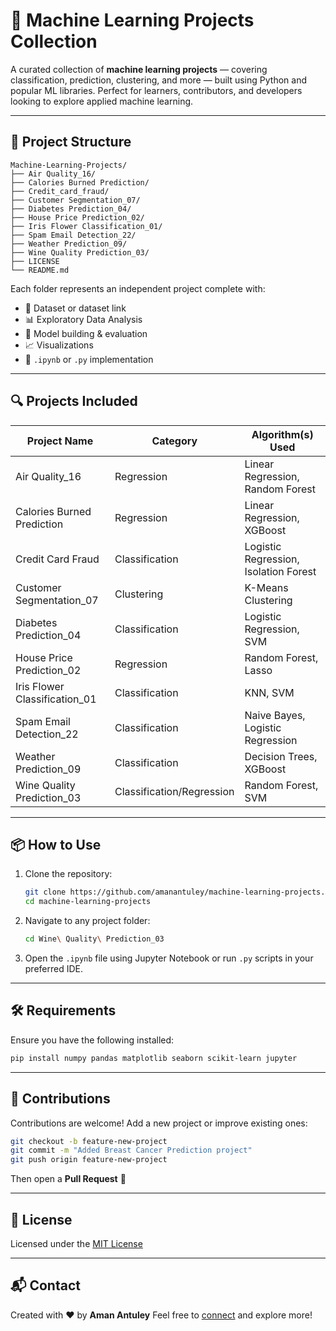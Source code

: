 
# 🤖 Machine Learning Projects Collection

A curated collection of **machine learning projects** — covering classification, prediction, clustering, and more — built using Python and popular ML libraries. Perfect for learners, contributors, and developers looking to explore applied machine learning.

---

## 📁 Project Structure

```
Machine-Learning-Projects/
├── Air Quality_16/
├── Calories Burned Prediction/
├── Credit_card_fraud/
├── Customer Segmentation_07/
├── Diabetes Prediction_04/
├── House Price Prediction_02/
├── Iris Flower Classification_01/
├── Spam Email Detection_22/
├── Weather Prediction_09/
├── Wine Quality Prediction_03/
├── LICENSE
└── README.md
```

Each folder represents an independent project complete with:

* 📜 Dataset or dataset link
* 📊 Exploratory Data Analysis
* 🤖 Model building & evaluation
* 📈 Visualizations
* 📁 `.ipynb` or `.py` implementation

---

## 🔍 Projects Included

| Project Name                   | Category                  | Algorithm(s) Used                     |
| ------------------------------ | ------------------------- | ------------------------------------- |
| Air Quality\_16                | Regression                | Linear Regression, Random Forest      |
| Calories Burned Prediction     | Regression                | Linear Regression, XGBoost            |
| Credit Card Fraud              | Classification            | Logistic Regression, Isolation Forest |
| Customer Segmentation\_07      | Clustering                | K-Means Clustering                    |
| Diabetes Prediction\_04        | Classification            | Logistic Regression, SVM              |
| House Price Prediction\_02     | Regression                | Random Forest, Lasso                  |
| Iris Flower Classification\_01 | Classification            | KNN, SVM                              |
| Spam Email Detection\_22       | Classification            | Naive Bayes, Logistic Regression      |
| Weather Prediction\_09         | Classification            | Decision Trees, XGBoost               |
| Wine Quality Prediction\_03    | Classification/Regression | Random Forest, SVM                    |

---

## 📦 How to Use

1. Clone the repository:

   ```bash
   git clone https://github.com/amanantuley/machine-learning-projects.git
   cd machine-learning-projects
   ```

2. Navigate to any project folder:

   ```bash
   cd Wine\ Quality\ Prediction_03
   ```

3. Open the `.ipynb` file using Jupyter Notebook or run `.py` scripts in your preferred IDE.

---

## 🛠 Requirements

Ensure you have the following installed:

```bash
pip install numpy pandas matplotlib seaborn scikit-learn jupyter
```

---

## 🙌 Contributions

Contributions are welcome! Add a new project or improve existing ones:

```bash
git checkout -b feature-new-project
git commit -m "Added Breast Cancer Prediction project"
git push origin feature-new-project
```

Then open a **Pull Request** 🚀

---

## 📜 License

Licensed under the [MIT License](./LICENSE)

---

## 📬 Contact

Created with ❤️ by **Aman Antuley**
Feel free to [connect](https://github.com/amanantuley) and explore more!
